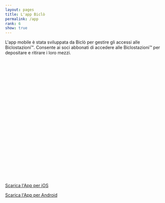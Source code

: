 ```yaml
---
layout: pages
title: L'app Biclò
permalink: /app
rank: 6
show: true
---
```


L'app mobile è stata sviluppata da Biclò per gestire gli accessi alle Biclostazioni™.
Consente ai soci abbonati di accedere alle Biclostazioni™ per depositare e ritirare i loro mezzi.

<div class="mt-5 mb-5" style="margin: auto; width: max(40vw, 200px); height: max(40vw, 200px);">
    <div class="rounded-circle" style="margin: auto; width: max(20vw, 200px); height: max(20vw, 200px); margin: auto; width: 100%; height: 100%; background-image: url('res/img/biclo-app.jpg'); background-size: cover; "></div> 
</div>




<p class="text-center"> 
<a target="_blank" href="https://apps.apple.com/it/app/bicl%C3%B2/id6466287482" class="btn btn-lg btn-secondary fw-bold border-white bg-white"> Scarica l'App per iOS </a>
</p>

<p class="text-center"> 
<a target="_blank" href="https://play.google.com/store/apps/details?id=it.biclo.bicloapp&hl=it" class="btn btn-lg btn-secondary fw-bold border-white bg-white"> Scarica l'App per Android </a>
</p>

